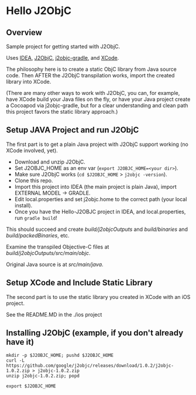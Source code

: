 Hello J2ObjC
============


Overview
--------
Sample project for getting started with J2ObjC.

Uses [IDEA](https://www.jetbrains.com/idea/), [J2ObjC](http://j2objc.org/),
[j2objc-gradle](https://github.com/j2objc-contrib/j2objc-gradle),
and [XCode](https://developer.apple.com/xcode/).

The philosophy here is to create a static ObjC library from Java source code.
Then AFTER the J2ObjC transpilation works, import the created library into XCode.

(There are many other ways to work with J2ObjC, you can, for example, have XCode build your
Java files on the fly, or have your Java project create a Cocoapod via j2objc-gradle,
but for a clear understanding and clean path this project favors the static library approach.)


Setup JAVA Project and run J2ObjC
----------------------------------

The first part is to get a plain Java project with J2ObjC support working (no XCode involved, yet).

* Download and unzip J2ObjC.
* Set J2OBJC_HOME as an env var (```export J2OBJC_HOME=<your dir>```).
* Make sure J2ObjC works (```cd $J2OBJC_HOME``` >  ```j2objc -version```).
* Clone this repo.
* Import this project into IDEA (the main project is plain Java), import EXTERNAL MODEL -> GRADLE.
* Edit local.properties and set j2objc.home to the correct path (your local install).
* Once you have the Hello-J2OBJC project in IDEA, and local.properties, run ```gradle build```!

This should succeed and create *build/j2objcOutputs* and *build/binaries* and *build/packedBinaries*, etc.

Examine the transpiled Objective-C files at *build/j2objcOutputs/src/main/objc*.

Original Java source is at *src/main/java*.


Setup XCode and Include Static Library
---------------------------------------

The second part is to use the static library you created in XCode with an iOS project.

See the README.MD in the ./ios project



Installing J2ObjC (example, if you don't already have it)
----------------------------------------------------------
  ```J2OBJC_HOME=~/j2objcDist
  mkdir -p $J2OBJC_HOME; pushd $J2OBJC_HOME
  curl -L https://github.com/google/j2objc/releases/download/1.0.2/j2objc-1.0.2.zip > j2objc-1.0.2.zip
  unzip j2objc-1.0.2.zip; popd

  export $J2OBJC_HOME
